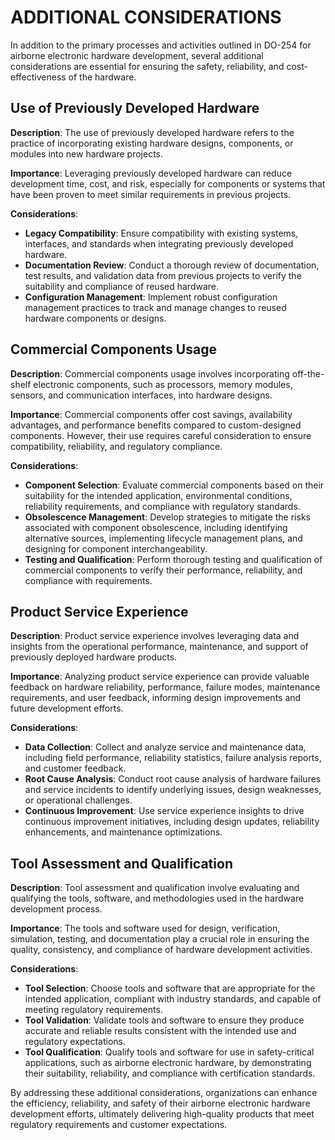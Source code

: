 # ADDITIONAL CONSIDERATIONS

In addition to the primary processes and activities outlined in DO-254 for airborne electronic hardware development, several additional considerations are essential for ensuring the safety, reliability, and cost-effectiveness of the hardware.

## Use of Previously Developed Hardware

**Description**: The use of previously developed hardware refers to the practice of incorporating existing hardware designs, components, or modules into new hardware projects.

**Importance**: Leveraging previously developed hardware can reduce development time, cost, and risk, especially for components or systems that have been proven to meet similar requirements in previous projects.

**Considerations**:

   - **Legacy Compatibility**: Ensure compatibility with existing systems, interfaces, and standards when integrating previously developed hardware.
   - **Documentation Review**: Conduct a thorough review of documentation, test results, and validation data from previous projects to verify the suitability and compliance of reused hardware.
   - **Configuration Management**: Implement robust configuration management practices to track and manage changes to reused hardware components or designs.

## Commercial Components Usage

**Description**: Commercial components usage involves incorporating off-the-shelf electronic components, such as processors, memory modules, sensors, and communication interfaces, into hardware designs.

**Importance**: Commercial components offer cost savings, availability advantages, and performance benefits compared to custom-designed components. However, their use requires careful consideration to ensure compatibility, reliability, and regulatory compliance.

**Considerations**:

   - **Component Selection**: Evaluate commercial components based on their suitability for the intended application, environmental conditions, reliability requirements, and compliance with regulatory standards.
   - **Obsolescence Management**: Develop strategies to mitigate the risks associated with component obsolescence, including identifying alternative sources, implementing lifecycle management plans, and designing for component interchangeability.
   - **Testing and Qualification**: Perform thorough testing and qualification of commercial components to verify their performance, reliability, and compliance with requirements.

## Product Service Experience

**Description**: Product service experience involves leveraging data and insights from the operational performance, maintenance, and support of previously deployed hardware products.

**Importance**: Analyzing product service experience can provide valuable feedback on hardware reliability, performance, failure modes, maintenance requirements, and user feedback, informing design improvements and future development efforts.

**Considerations**:

   - **Data Collection**: Collect and analyze service and maintenance data, including field performance, reliability statistics, failure analysis reports, and customer feedback.
   - **Root Cause Analysis**: Conduct root cause analysis of hardware failures and service incidents to identify underlying issues, design weaknesses, or operational challenges.
   - **Continuous Improvement**: Use service experience insights to drive continuous improvement initiatives, including design updates, reliability enhancements, and maintenance optimizations.

## Tool Assessment and Qualification

**Description**: Tool assessment and qualification involve evaluating and qualifying the tools, software, and methodologies used in the hardware development process.

**Importance**: The tools and software used for design, verification, simulation, testing, and documentation play a crucial role in ensuring the quality, consistency, and compliance of hardware development activities.

**Considerations**:

   - **Tool Selection**: Choose tools and software that are appropriate for the intended application, compliant with industry standards, and capable of meeting regulatory requirements.
   - **Tool Validation**: Validate tools and software to ensure they produce accurate and reliable results consistent with the intended use and regulatory expectations.
   - **Tool Qualification**: Qualify tools and software for use in safety-critical applications, such as airborne electronic hardware, by demonstrating their suitability, reliability, and compliance with certification standards.

By addressing these additional considerations, organizations can enhance the efficiency, reliability, and safety of their airborne electronic hardware development efforts, ultimately delivering high-quality products that meet regulatory requirements and customer expectations.
